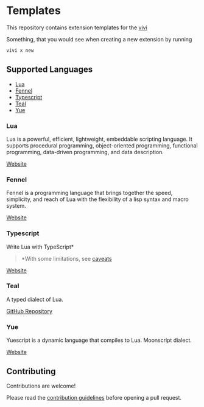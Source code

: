 # Templates

This repository contains extension templates
for the [vivi](https://github.com/vivi-app/vivi)

Something, that you would see when creating a new extension by running

```bash
vivi x new
```

## Supported Languages

-   [Lua](#lua)
-   [Fennel](#fennel)
-   [Typescript](#typescript)
-   [Teal](#teal)
-   [Yue](#yue)

### Lua

Lua is a powerful, efficient, lightweight, embeddable scripting language.
It supports procedural programming, object-oriented programming,
functional programming, data-driven programming, and data description.

[Website](https://www.lua.org)

### Fennel

Fennel is a programming language that brings together the speed, simplicity,
and reach of Lua with the flexibility of a lisp syntax and macro system.

[Website](https://fennel-lang.org)

### Typescript

Write Lua with TypeScript\*

> \*With some limitations, see [caveats](https://typescripttolua.github.io/docs/caveats)

[Website](https://typescripttolua.github.io)

### Teal

A typed dialect of Lua.

[GitHub Repository](https://github.com/teal-language/tl)

### Yue

Yuescript is a dynamic language that compiles to Lua.
Moonscript dialect.

[Website](https://yuescript.org)

## Contributing

Contributions are welcome!

Please read the [contribution guidelines](CONTRIBUTING.md)
before opening a pull request.

